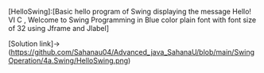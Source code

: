 [HelloSwing]:[Basic hello program of Swing displaying the message Hello! VI C , Welcome to Swing
Programming in Blue color plain font with font size of 32 using Jframe and Jlabel]

[Solution link]->
(https://github.com/Sahanau04/Advanced_java_SahanaU/blob/main/SwingOperation/4a.Swing/HelloSwing.png)
